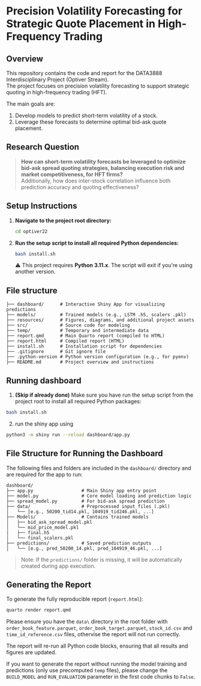 # Precision Volatility Forecasting for Strategic Quote Placement in High-Frequency Trading

## Overview

This repository contains the code and report for the DATA3888 Interdisciplinary Project (Optiver Stream).  
The project focuses on precision volatility forecasting to support strategic quoting in high-frequency trading (HFT).

The main goals are:
1. Develop models to predict short-term volatility of a stock.
2. Leverage these forecasts to determine optimal bid-ask quote placement.

## Research Question

> **How can short-term volatility forecasts be leveraged to optimize bid-ask spread quoting strategies, balancing execution risk and market competitiveness, for HFT firms?**  
> Additionally, how does inter-stock correlation influence both prediction accuracy and quoting effectiveness?

## Setup Instructions

1. **Navigate to the project root directory:**
    ```bash
    cd optiver22
    ```

2. **Run the setup script to install all required Python dependencies:**
    ```bash
    bash install.sh
    ```
    ⚠️ This project requires **Python 3.11.x**. The script will exit if you’re using another version.


## File structure

```plaintext
├── dashboard/      # Interactive Shiny App for visualizing predictions
├── models/         # Trained models (e.g., LSTM .h5, scalers .pkl)
├── resources/      # Figures, diagrams, and additional project assets
├── src/            # Source code for modeling
├── temp/           # Temporary and intermediate data
├── report.qmd      # Main Quarto report (compiled to HTML)
├── report.html     # Compiled report (HTML)
├── install.sh      # Installation script for dependencies
├── .gitignore      # Git ignore file
├── .python-version # Python version configuration (e.g., for pyenv)
├── README.md       # Project overview and instructions
```

## Running dashboard 

1. **(Skip if already done)** Make sure you have run the setup script from the project root to install all required Python packages:
```bash
bash install.sh
```
2. run the shiny app using 
```bash
python3 -m shiny run --reload dashboard/app.py
```

##  File Structure for Running the Dashboard

The following files and folders are included in the `dashboard/` directory and are required for the app to run:
```output
dashboard/
├── app.py                  # Main Shiny app entry point
├── model.py                # Core model loading and prediction logic
├── spread_model.py         # For bid-ask spread prediction
├── data/                   # Preprocessed input files (.pkl)
│   └── [e.g., 50200_tid14.pkl, 104919_tid246.pkl, ...]
├── Models/                 # Contains trained models
│   ├── bid_ask_spread_model.pkl
│   └── mid_price_model.pkl
|   ├── final.h5
│   └── final_scalers.pkl
├── predictions/            # Saved prediction outputs
│   └── [e.g., pred_50200_14.pkl, pred_104919_46.pkl, ...]
```
 > Note: If the `predictions/` folder is missing, it will be automatically created during app execution.


## Generating the Report

To generate the fully reproducible report (`report.html`):

```bash
quarto render report.qmd
```

Please ensure you have the `data\` directory in the root folder with `order_book_feature.parquet`, `order_book_target.parquet`, `stock_id.csv` and `time_id_reference.csv` files, othervise the report will not run correctly.

The report will re-run all Python code blocks, ensuring that all results and figures are updated.

If you want to generate the report without running the model training and predictions (only use precomputed `temp` files), please change the `BUILD_MODEL` and `RUN_EVALUATION` parameter in the first code chunks to `False`.
